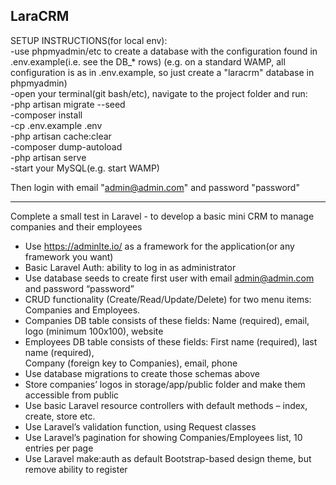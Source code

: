 LaraCRM
--------

SETUP INSTRUCTIONS(for local env):  
-use phpmyadmin/etc to create a database with the configuration found in .env.example(i.e. see the DB_* rows)  (e.g. on a standard WAMP, all configuration is as in .env.example, so just create a "laracrm" database in phpmyadmin)  
-open your terminal(git bash/etc), navigate to the project folder and run:  
    -php artisan migrate --seed  
    -composer install  
    -cp .env.example .env  
    -php artisan cache:clear  
    -composer dump-autoload  
    -php artisan serve  
-start your MySQL(e.g. start WAMP)  

Then login with email "admin@admin.com" and password "password"  
*********************************************************************************  
Complete a small test in Laravel - to develop a basic mini CRM to manage companies and their employees  
- Use https://adminlte.io/ as a framework for the application(or any framework you want)  
- Basic Laravel Auth: ability to log in as administrator  
- Use database seeds to create first user with email admin@admin.com and password “password”  
- CRUD functionality (Create/Read/Update/Delete) for two menu items: Companies and Employees.  
- Companies DB table consists of these fields: Name (required), email, logo (minimum 100x100), website  
- Employees DB table consists of these fields: First name (required), last name (required),  
Company (foreign key to Companies), email, phone  
- Use database migrations to create those schemas above  
- Store companies’ logos in storage/app/public folder and make them accessible from public  
- Use basic Laravel resource controllers with default methods – index, create, store etc.  
- Use Laravel’s validation function, using Request classes  
- Use Laravel’s pagination for showing Companies/Employees list, 10 entries per page  
- Use Laravel make:auth as default Bootstrap-based design theme, but remove ability to register  
